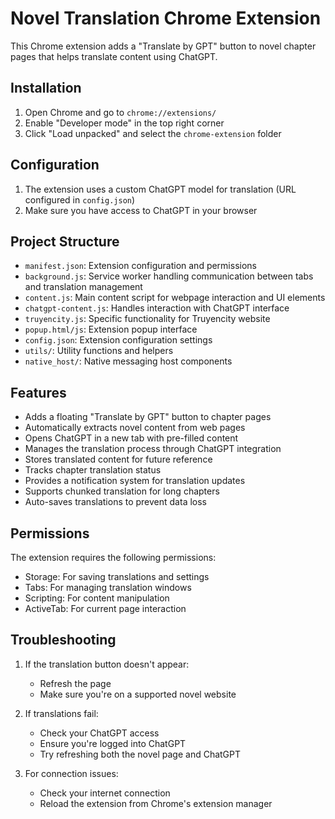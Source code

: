 # Novel Translation Chrome Extension

This Chrome extension adds a "Translate by GPT" button to novel chapter pages that helps translate content using ChatGPT.

## Installation

1. Open Chrome and go to `chrome://extensions/`
2. Enable "Developer mode" in the top right corner
3. Click "Load unpacked" and select the `chrome-extension` folder

## Configuration

1. The extension uses a custom ChatGPT model for translation (URL configured in `config.json`)
2. Make sure you have access to ChatGPT in your browser

## Project Structure

- `manifest.json`: Extension configuration and permissions
- `background.js`: Service worker handling communication between tabs and translation management
- `content.js`: Main content script for webpage interaction and UI elements
- `chatgpt-content.js`: Handles interaction with ChatGPT interface
- `truyencity.js`: Specific functionality for Truyencity website
- `popup.html/js`: Extension popup interface
- `config.json`: Extension configuration settings
- `utils/`: Utility functions and helpers
- `native_host/`: Native messaging host components

## Features

- Adds a floating "Translate by GPT" button to chapter pages
- Automatically extracts novel content from web pages
- Opens ChatGPT in a new tab with pre-filled content
- Manages the translation process through ChatGPT integration
- Stores translated content for future reference
- Tracks chapter translation status
- Provides a notification system for translation updates
- Supports chunked translation for long chapters
- Auto-saves translations to prevent data loss

## Permissions

The extension requires the following permissions:
- Storage: For saving translations and settings
- Tabs: For managing translation windows
- Scripting: For content manipulation
- ActiveTab: For current page interaction

## Troubleshooting

1. If the translation button doesn't appear:
   - Refresh the page
   - Make sure you're on a supported novel website

2. If translations fail:
   - Check your ChatGPT access
   - Ensure you're logged into ChatGPT
   - Try refreshing both the novel page and ChatGPT

3. For connection issues:
   - Check your internet connection
   - Reload the extension from Chrome's extension manager
